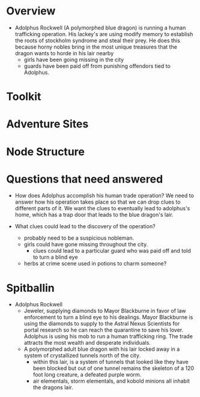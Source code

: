 # Overview
- Adolphus Rockwell (A polymorphed blue dragon) is running a human trafficking operation. His lackey's are using modify memory to establish the roots of stockholm syndrome and steal their prey. He does this because horny nobles bring in the most unique treasures that the dragon wants to horde in his lair nearby
    - girls have been going missing in the city
    - guards have been paid off from punishing offendors tied to Adolphus.

# Toolkit

# Adventure Sites

# Node Structure

# Questions that need answered
- How does Adolphus accomplish his human trade operation? We need to answer how his operation takes place so that we can drop clues to different parts of it. We want the clues to eventually lead to adolphus's home, which has a trap door that leads to the blue dragon's lair.

- What clues could lead to the discovery of the operation?
    - probably need to be a suspicious nobleman.
    - girls could have gone missing throughout the city.
        - clues could lead to a particular guard who was paid off and told to turn a blind eye
    - herbs at crime scene used in potions to charm someone?

# Spitballin
- Adolphus Rockwell
    - Jeweler, supplying diamonds to Mayor Blackburne in favor of law enforcement to turn a blind eye to his dealings. Mayor Blackburne is using the diamonds to supply to the Astral Nexus Scientists for portal research so he can reach the quarantine to save his lover. Adolphus is using his mob to run a human trafficking ring. The trade attracts the most wealth and desperate individuals.
    - A polymorphed adult blue dragon with his lair locked away in a system of crystallized tunnels north of the city.
        - within this lair, is a system of tunnels that looked like they have been blocked but out of one tunnel remains the skeleton of a 120 foot long creature, a defeated purple worm.
        - air elementals, storm elementals, and kobold minions all inhabit the dragons lair.